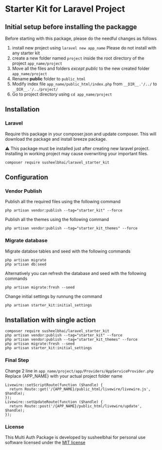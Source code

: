 # Starter Kit for Laravel Project

## Initial setup before installing the packagge
Before starting with this package, please do the needful changes as follows
 
 1. install new project using ```laravel new app_name```
    Please do not install with any starter kit
 2. create a new folder named ```project``` inside the root directory of the project ```app_name/project```
 3. Move all the files and folders *except public* to the new created folder ```app_name/project```
 4. Rename **public** folder to ```public_html``` 
 5. Modify index file ```app_name/public_html/index.php``` from ```__DIR__.'/../``` to ```__DIR__.'/../project/```
 6. Go to project directory using ```cd app_name/project```


## Installation

### Laravel
Require this package in your composer.json and update composer. This will download the package and install breeze package.

:warning: This package must be installed just after creating new laravel project. Installing in working project may cause overwriting your important files.

    composer require susheelbhai/laravel_starter_kit

## Configuration


### Vendor Publish

Publish all the required files using the following command 

  ```
  php artisan vendor:publish --tag="starter_kit" --force 
  ```  

Publish all the themes using the following command 

  ```
  php artisan vendor:publish --tag="starter_kit_themes" --force 
  ```  

### Migrate database

Migrate  databse tables and seed with the following commands

  ```
  php artisan migrate
  php artisan db:seed
  
  ```

Alternatively you can refresh the database and seed with the following commands

  ```
  php artisan migrate:fresh --seed
  
  ```

Change initial settings by runnung the command

  ```
  php artisan starter_kit:initial_settings
  ```



## Installation with single action

  ```
  composer require susheelbhai/laravel_starter_kit
  php artisan vendor:publish --tag="starter_kit" --force
  php artisan vendor:publish --tag="starter_kit_themes" --force
  php artisan migrate:fresh --seed
  php artisan starter_kit:initial_settings

  ``` 


### Final Step
Change 2 line in ```app_name/project/app/Providers/AppServiceProvider.php```
Replace {APP_NAME} with your actual project folder name

  ```
  Livewire::setScriptRoute(function ($handle) {
    return Route::get('/{APP_NAME}/public_html/livewire/livewire.js', $handle);
  });
  Livewire::setUpdateRoute(function ($handle) {
    return Route::post('/{APP_NAME}/public_html/livewire/update', $handle);
  });
  ```


### License

This Multi Auth Package is developed by susheelbhai for personal use software licensed under the [MIT license](http://opensource.org/licenses/MIT)
